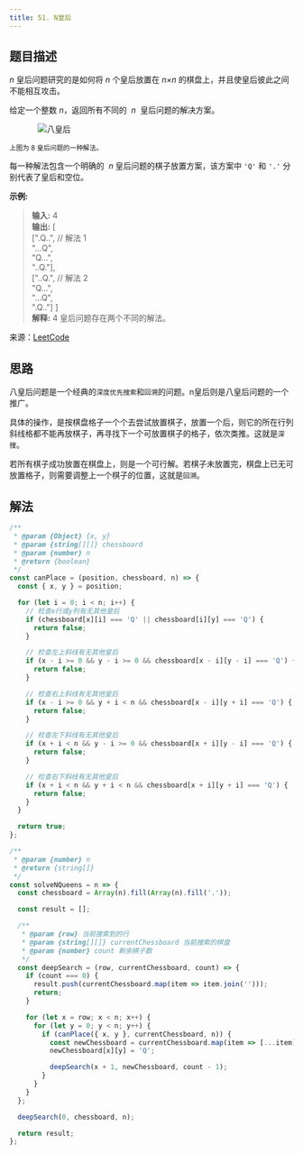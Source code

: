 ```yaml
---
title: 51. N皇后
---
```


## 题目描述

_n_ 皇后问题研究的是如何将 _n_ 个皇后放置在 _n×n_ 的棋盘上，并且使皇后彼此之间不能相互攻击。

给定一个整数 _n_，返回所有不同的  *n*  皇后问题的解决方案。

<img style="margin-left: 10%;" :src="$withBase('/8-queens.png')" alt="八皇后">

<small>上图为 8 皇后问题的一种解法。</small>

每一种解法包含一个明确的  *n* 皇后问题的棋子放置方案，该方案中 `'Q'` 和 `'.'` 分别代表了皇后和空位。

**示例:**

> **输入:** 4  
> **输出:** [  
>  [".Q..", // 解法 1  
>  "...Q",  
>  "Q...",  
>  "..Q."],  
>   ["..Q.", // 解法 2  
>    "Q...",  
>    "...Q",  
>    ".Q.."] ]  
>   **解释:** 4 皇后问题存在两个不同的解法。

来源：[LeetCode](https://leetcode-cn.com/problems/n-queens)

## 思路
八皇后问题是一个经典的`深度优先搜索`和`回溯`的问题。n皇后则是八皇后问题的一个推广。

具体的操作，是按棋盘格子一个个去尝试放置棋子，放置一个后，则它的所在行列斜线格都不能再放棋子，再寻找下一个可放置棋子的格子，依次类推。这就是`深搜`。

若所有棋子成功放置在棋盘上，则是一个可行解。若棋子未放置完，棋盘上已无可放置格子，则需要调整上一个棋子的位置，这就是`回溯`。

## 解法

```js
/**
 * @param {Object} {x, y}
 * @param {string[][]} chessboard
 * @param {number} n
 * @return {boolean}
 */
const canPlace = (position, chessboard, n) => {
  const { x, y } = position;

  for (let i = 0; i < n; i++) {
    // 检查x行或y列有无其他皇后
    if (chessboard[x][i] === 'Q' || chessboard[i][y] === 'Q') {
      return false;
    }

    // 检查左上斜线有无其他皇后
    if (x - i >= 0 && y - i >= 0 && chessboard[x - i][y - i] === 'Q') {
      return false;
    }

    // 检查右上斜线有无其他皇后
    if (x - i >= 0 && y + i < n && chessboard[x - i][y + i] === 'Q') {
      return false;
    }

    // 检查左下斜线有无其他皇后
    if (x + i < n && y - i >= 0 && chessboard[x + i][y - i] === 'Q') {
      return false;
    }

    // 检查右下斜线有无其他皇后
    if (x + i < n && y + i < n && chessboard[x + i][y + i] === 'Q') {
      return false;
    }
  }

  return true;
};

/**
 * @param {number} n
 * @return {string[]}
 */
const solveNQueens = n => {
  const chessboard = Array(n).fill(Array(n).fill('.'));

  const result = [];

  /**
   * @param {row} 当前搜索到的行
   * @param {string[][]} currentChessboard 当前搜索的棋盘
   * @param {number} count 剩余棋子数
   */
  const deepSearch = (row, currentChessboard, count) => {
    if (count === 0) {
      result.push(currentChessboard.map(item => item.join('')));
      return;
    }

    for (let x = row; x < n; x++) {
      for (let y = 0; y < n; y++) {
        if (canPlace({ x, y }, currentChessboard, n)) {
          const newChessboard = currentChessboard.map(item => [...item]);
          newChessboard[x][y] = 'Q';

          deepSearch(x + 1, newChessboard, count - 1);
        }
      }
    }
  };

  deepSearch(0, chessboard, n);

  return result;
};
```
